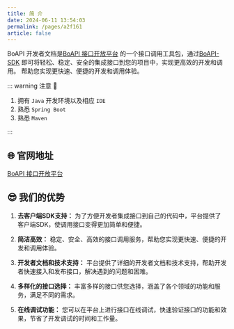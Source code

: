 ```yaml
---
title: 简 介
date: 2024-06-11 13:54:03
permalink: /pages/a2f161
article: false
---
```


BoAPI 开发者文档是[BoAPI 接口开放平台](http://api.halou.xyz/)
的一个接口调用工具包，通过[BoAPI-SDK](https://github.com/tang-amber/BoAPI-sdk)
即可将轻松、稳定、安全的集成接口到您的项目中，实现更高效的开发和调用。
帮助您实现更快速、便捷的开发和调用体验。

::: warning 注意 🔔️

1. 拥有 `Java` 开发环境以及相应 `IDE`
2. 熟悉 `Spring Boot`
3. 熟悉 `Maven`

:::

## 🌐 官网地址

[BoAPI 接口开放平台](http://api.halou.xyz/)

## 😎 我们的优势

1. **去客户端SDK支持：** 为了方便开发者集成接口到自己的代码中，平台提供了客户端SDK，使调用接口变得更加简单和便捷。

2. **简洁高效：** 稳定、安全、高效的接口调用服务，帮助您实现更快速、便捷的开发和调用体验。

3. **开发者文档和技术支持：** 平台提供了详细的开发者文档和技术支持，帮助开发者快速接入和发布接口，解决遇到的问题和困难。

4. **多样化的接口选择：** 丰富多样的接口供您选择，涵盖了各个领域的功能和服务，满足不同的需求。

5. **在线调试功能：** 您可以在平台上进行接口在线调试，快速验证接口的功能和效果，节省了开发调试的时间和工作量。

<!-- ## 🏗️ 参与贡献

欢迎各路好汉一起来参与完善 BoAPI SDK，我们期待你的 PR！

- 贡献代码：代码地址 [BoAPI-SDK](https://github.com/tang-amber/BoAPI-sdk)，欢迎提交 Issue 或者 Pull Requests
- 维护文档：文档地址 [BoAPI-DOC](https://github.com/tang-amber/BoAPI-doc)，欢迎参与修订
- Demo示例： [BoAPI-SDK-demo](https://github.com/tang-amber/BoAPI-sdk-demo/blob/master/src/main/java/icu/qimuu/qiapisdkdemo/controller/InvokeController.java) -->
